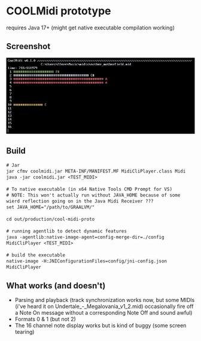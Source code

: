 # COOLMidi prototype
requires Java 17+ (might get native executable compilation working)

## Screenshot
![Screenshot](/screenshot-v0.1.0-alpha.png)

## Build
```
# Jar
jar cfmv coolmidi.jar META-INF/MANIFEST.MF MidiCliPlayer.class Midi
java -jar coolmidi.jar <TEST_MIDI>

# To native executable (in x64 Native Tools CMD Prompt for VS)
# NOTE: This won't actually run without JAVA_HOME because of some wierd reflection going on in the Java Midi Receiver ???
set JAVA_HOME="/path/to/GRAALVM/"

cd out/production/cool-midi-proto

# running agentlib to detect dynamic features
java -agentlib:native-image-agent=config-merge-dir=./config MidiCliPlayer <TEST_MIDI>

# build the executable
native-image -H:JNIConfigurationFiles=config/jni-config.json MidiCliPlayer
```

## What works (and doesn't)
- Parsing and playback (track synchronization works now, but some MIDIs (i've heard it on Undertale_-_Megalovania_v1_2.mid) occasionally fire off a Note On message without a corresponding Note Off and sound awful)
- Formats 0 & 1 (but not 2)
- The 16 channel note display works but is kind of buggy (some screen tearing)